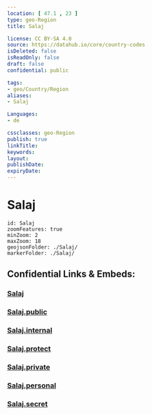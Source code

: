 ```yaml
---
location: [ 47.1 , 23 ] 
type: geo-Region
title: Salaj

license: CC BY-SA 4.0
source: https://datahub.io/core/country-codes
isDeleted: false
isReadOnly: false
draft: false
confidential: public

tags:
- geo/Country/Region
aliases:
- Salaj

Languages:
- de

cssclasses: geo-Region
publish: true
linkTitle: 
keywords: 
layout: 
publishDate: 
expiryDate: 
---
```


# Salaj

```leaflet
id: Salaj
zoomFeatures: true 
minZoom: 2 
maxZoom: 18
geojsonFolder: ./Salaj/
markerFolder: ./Salaj/
```


## Confidential Links & Embeds: 

### [Salaj](/_Standards/Earth/Continent/Europe/Europe~East/Romania/Regions~Romania/Romania~Nord-Vest/Salaj.md) 

### [Salaj.public](/_public/Earth/Continent/Europe/Europe~East/Romania/Regions~Romania/Romania~Nord-Vest/Salaj.public.md) 

### [Salaj.internal](/_internal/Earth/Continent/Europe/Europe~East/Romania/Regions~Romania/Romania~Nord-Vest/Salaj.internal.md) 

### [Salaj.protect](/_protect/Earth/Continent/Europe/Europe~East/Romania/Regions~Romania/Romania~Nord-Vest/Salaj.protect.md) 

### [Salaj.private](/_private/Earth/Continent/Europe/Europe~East/Romania/Regions~Romania/Romania~Nord-Vest/Salaj.private.md) 

### [Salaj.personal](/_personal/Earth/Continent/Europe/Europe~East/Romania/Regions~Romania/Romania~Nord-Vest/Salaj.personal.md) 

### [Salaj.secret](/_secret/Earth/Continent/Europe/Europe~East/Romania/Regions~Romania/Romania~Nord-Vest/Salaj.secret.md)

